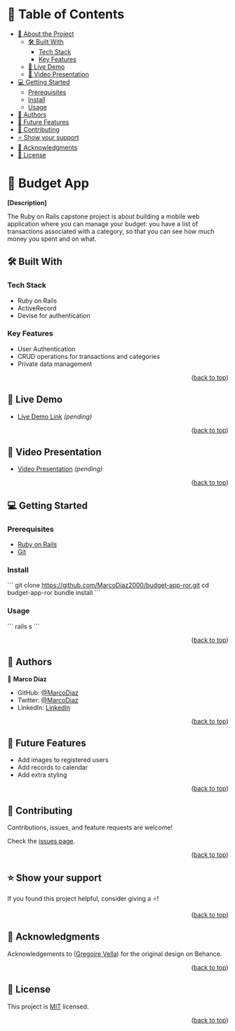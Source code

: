 <a name="readme-top"></a>

# 📗 Table of Contents 

- [📖 About the Project](#about-project)
  - [🛠 Built With](#built-with)
    - [Tech Stack](#tech-stack)
    - [Key Features](#key-features)
  - [🚀 Live Demo](#live-demo)
  - [🔭 Video Presentation](#video)
- [💻 Getting Started](#getting-started)
  - [Prerequisites](#prerequisites)
  - [Install](#install)
  - [Usage](#usage)
- [👥 Authors](#authors)
- [🔭 Future Features](#future-features)
- [🤝 Contributing](#contributing)
- [⭐️ Show your support](#support)
- [🙏 Acknowledgments](#acknowledgements)
- [📝 License](#license)

<!-- PROJECT DESCRIPTION -->

# 📖 Budget App <a name="about-project"></a>

**[Description]**

The Ruby on Rails capstone project is about building a mobile web application where you can manage your budget: you have a list of transactions associated with a category, so that you can see how much money you spent and on what.

## 🛠 Built With <a name="built-with"></a>

### Tech Stack <a name="tech-stack"></a>

- Ruby on Rails
- ActiveRecord
- Devise for authentication

### Key Features <a name="key-features"></a>

- User Authentication
- CRUD operations for transactions and categories
- Private data management

<p align="right">(<a href="#readme-top">back to top</a>)</p>

<!-- LIVE DEMO -->

## 🚀 Live Demo <a name="live-demo"></a>

- [Live Demo Link](#) _(pending)_

<p align="right">(<a href="#readme-top">back to top</a>)</p>

## 🔭 Video Presentation <a name="video"></a>

- [Video Presentation](#) _(pending)_

<p align="right">(<a href="#readme-top">back to top</a>)</p>

<!-- GETTING STARTED -->

## 💻 Getting Started <a name="getting-started"></a>

### Prerequisites

- [Ruby on Rails](https://rubyonrails.org/)
- [Git](https://git-scm.com/downloads)

### Install

\`\`\`
git clone https://github.com/MarcoDiaz2000/budget-app-ror.git
cd budget-app-ror
bundle install
\`\`\`

### Usage

\`\`\`
rails s
\`\`\`

<p align="right">(<a href="#readme-top">back to top</a>)</p>

<!-- AUTHORS -->

## 👥 Authors <a name="authors"></a>

👤 **Marco Díaz**

- GitHub: [@MarcoDiaz](https://github.com/MarcoDiaz2000)
- Twitter: [@MarcoDiaz](https://twitter.com/MarcoDi70620847)
- LinkedIn: [LinkedIn](https://www.linkedin.com/in/marco-diaz-0876a7268/)

<p align="right">(<a href="#readme-top">back to top</a>)</p>

## 🔭 Future Features <a name="future-features"></a>

- Add images to registered users
- Add records to calendar
- Add extra styling

<p align="right">(<a href="#readme-top">back to top</a>)</p>

<!-- CONTRIBUTING -->

## 🤝 Contributing <a name="contributing"></a>

Contributions, issues, and feature requests are welcome!

Check the [issues page](../../issues/).

<p align="right">(<a href="#readme-top">back to top</a>)</p>

<!-- SUPPORT -->

## ⭐️ Show your support <a name="support"></a>

If you found this project helpful, consider giving a ⭐️!

<p align="right">(<a href="#readme-top">back to top</a>)</p>

<!-- ACKNOWLEDGEMENTS -->

## 🙏 Acknowledgments <a name="acknowledgements"></a>

Acknowledgements to (<a href="https://www.behance.net/gregoirevella">Gregoire Vella</a>) for the original design on Behance.

<p align="right">(<a href="#readme-top">back to top</a>)</p>

<!-- LICENSE -->

## 📝 License <a name="license"></a>

This project is [MIT](./LICENSE) licensed.

<p align="right">(<a href="#readme-top">back to top</a>)</p>
